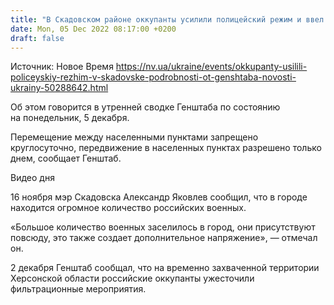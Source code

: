 ```yaml
---
title: "В Скадовском районе оккупанты усилили полицейский режим и ввел комендантский час — Генштаб"
date: Mon, 05 Dec 2022 08:17:00 +0200
draft: false
---
```

Источник: Новое Время https://nv.ua/ukraine/events/okkupanty-usilili-policeyskiy-rezhim-v-skadovske-podrobnosti-ot-genshtaba-novosti-ukrainy-50288642.html


Об этом говорится в утренней сводке Генштаба по состоянию на понедельник, 5 декабря.

Перемещение между населенными пунктами запрещено круглосуточно, передвижение в населенных пунктах разрешено только днем, сообщает Генштаб.

 Видео дня   

16 ноября мэр Скадовска Александр Яковлев сообщил, что в городе находится огромное количество российских военных.

«Большое количество военных заселилось в город, они присутствуют повсюду, это также создает дополнительное напряжение», — отмечал он.

2 декабря Генштаб сообщал, что на временно захваченной территории Херсонской области российские оккупанты ужесточили фильтрационные мероприятия.
